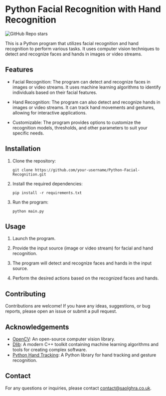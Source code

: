 # Python Facial Recognition with Hand Recognition

![GitHub Repo stars](https://img.shields.io/github/stars/saolghra/Python-Facial-Recognition?style=for-the-badge)

This is a Python program that utilizes facial recognition and hand recognition to perform various tasks. It uses computer vision techniques to detect and recognize faces and hands in images or video streams.

## Features

- Facial Recognition: The program can detect and recognize faces in images or video streams. It uses machine learning algorithms to identify individuals based on their facial features.

- Hand Recognition: The program can also detect and recognize hands in images or video streams. It can track hand movements and gestures, allowing for interactive applications.

- Customizable: The program provides options to customize the recognition models, thresholds, and other parameters to suit your specific needs.

## Installation

1. Clone the repository:

   ```shell
   git clone https://github.com/your-username/Python-Facial-Recognition.git
   ```

2. Install the required dependencies:

   ```shell
   pip install -r requirements.txt
   ```

3. Run the program:

   ```shell
   python main.py
   ```

## Usage

1. Launch the program.

2. Provide the input source (image or video stream) for facial and hand recognition.

3. The program will detect and recognize faces and hands in the input source.

4. Perform the desired actions based on the recognized faces and hands.

## Contributing

Contributions are welcome! If you have any ideas, suggestions, or bug reports, please open an issue or submit a pull request.

## Acknowledgements

- [OpenCV](https://opencv.org/): An open-source computer vision library.
- [Dlib](http://dlib.net/): A modern C++ toolkit containing machine learning algorithms and tools for creating complex software.
- [Python Hand Tracking](https://github.com/victordibia/handtracking): A Python library for hand tracking and gesture recognition.

## Contact

For any questions or inquiries, please contact [contact@saolghra.co.uk](contact@saolghra.co.uk).
